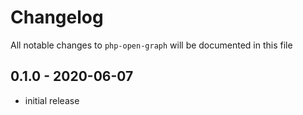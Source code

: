 # Changelog

All notable changes to `php-open-graph` will be documented in this file

## 0.1.0 - 2020-06-07

- initial release
